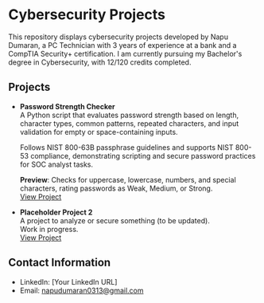# Cybersecurity Projects

This repository displays cybersecurity projects developed by Napu Dumaran, a PC Technician with 3 years of experience at a bank and a CompTIA Security+ certification. I am currently pursuing my Bachelor's degree in Cybersecurity, with 12/120 credits completed.

## Projects

- **Password Strength Checker**  
  A Python script that evaluates password strength based on length, character types, common patterns, repeated characters, and input validation for empty or space-containing inputs.
  
  Follows NIST 800-63B passphrase guidelines and supports NIST 800-53 compliance, demonstrating scripting and secure password practices for SOC analyst tasks.
  
  **Preview**: Checks for uppercase, lowercase, numbers, and special characters, rating passwords as Weak, Medium, or Strong.   
  [View Project](/password_checker.py)

- **Placeholder Project 2**  
  A project to analyze or secure something (to be updated).  
  Work in progress.  
  [View Project](Projects\Placeholder-2)

## Contact Information

- LinkedIn: [Your LinkedIn URL]
- Email: napudumaran0313@gmail.com
